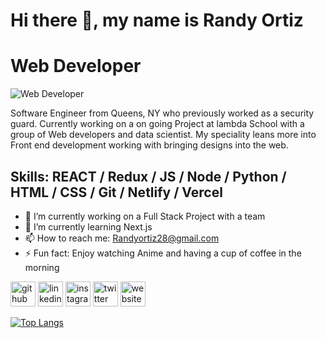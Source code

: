 # Hi there 👋, my name is Randy Ortiz
# Web Developer
![Web Developer](https://pbs.twimg.com/profile_banners/1275236749606883331/1609305976/1500x500)

Software Engineer from Queens, NY who previously worked as a security guard. Currently working on a on going Project at lambda School with a group of Web developers and data scientist. My speciality leans more into Front end development working with bringing designs into the web.

## Skills: REACT / Redux / JS / Node / Python / HTML / CSS / Git / Netlify / Vercel

- 🔭 I’m currently working on a Full Stack Project with a team 
- 🌱 I’m currently learning Next.js
- 📫 How to reach me: Randyortiz28@gmail.com 
- ⚡ Fun fact: Enjoy watching Anime and having a cup of coffee in the morning 


[<img src='https://cdn.jsdelivr.net/npm/simple-icons@3.0.1/icons/github.svg' alt='github' height='40'>](https://github.com/Randyo28)  [<img src='https://cdn.jsdelivr.net/npm/simple-icons@3.0.1/icons/linkedin.svg' alt='linkedin' height='40'>](https://www.linkedin.com/in/https://www.linkedin.com/in/randy-ortiz-6a8027193//) [<img src='https://cdn.jsdelivr.net/npm/simple-icons@3.0.1/icons/instagram.svg' alt='instagram' height='40'>](https://www.instagram.com/Randyo28/)  [<img src='https://cdn.jsdelivr.net/npm/simple-icons@3.0.1/icons/twitter.svg' alt='twitter' height='40'>](https://twitter.com/Randyo28)  [<img src='https://cdn.jsdelivr.net/npm/simple-icons@3.0.1/icons/icloud.svg' alt='website' height='40'>](https://www.randyortiz.net/)  

[![Top Langs](https://github-readme-stats.vercel.app/api/top-langs/?username=Randyo28)](https://github.com/anuraghazra/github-readme-stats)

